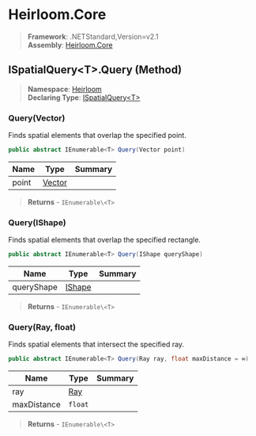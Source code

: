 # Heirloom.Core

> **Framework**: .NETStandard,Version=v2.1  
> **Assembly**: [Heirloom.Core][0]

## ISpatialQuery\<T>.Query (Method)

> **Namespace**: [Heirloom][0]  
> **Declaring Type**: [ISpatialQuery\<T>][1]

### Query(Vector)

Finds spatial elements that overlap the specified point.

```cs
public abstract IEnumerable<T> Query(Vector point)
```

| Name  | Type        | Summary |
|-------|-------------|---------|
| point | [Vector][2] |         |

> **Returns** - `IEnumerable\<T>`

### Query(IShape)

Finds spatial elements that overlap the specified rectangle.

```cs
public abstract IEnumerable<T> Query(IShape queryShape)
```

| Name       | Type        | Summary |
|------------|-------------|---------|
| queryShape | [IShape][3] |         |

> **Returns** - `IEnumerable\<T>`

### Query(Ray, float)

Finds spatial elements that intersect the specified ray.

```cs
public abstract IEnumerable<T> Query(Ray ray, float maxDistance = ∞)
```

| Name        | Type     | Summary |
|-------------|----------|---------|
| ray         | [Ray][4] |         |
| maxDistance | `float`  |         |

> **Returns** - `IEnumerable\<T>`

[0]: ../../../Heirloom.Core.md
[1]: ../ISpatialQuery[T].md
[2]: ../Vector.md
[3]: ../IShape.md
[4]: ../Ray.md
